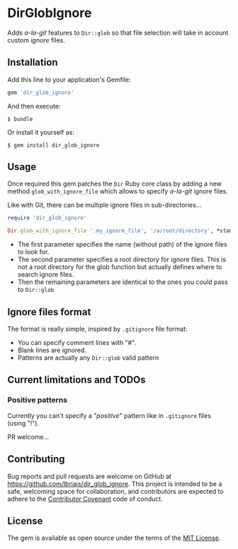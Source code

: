 # DirGlobIgnore

Adds _a-la-git_ features to `Dir::glob` so that file selection will
take in account custom _ignore_ files.

## Installation

Add this line to your application's Gemfile:

```ruby
gem 'dir_glob_ignore'
```

And then execute:

    $ bundle

Or install it yourself as:

    $ gem install dir_glob_ignore

## Usage

Once required this gem patches the `Dir` Ruby core class by adding a new method `glob_with_ignore_file`
 which allows to specify _a-la-git_ ignore files.
 
Like with Git, there can be multiple ignore files in sub-directories...

```ruby
require 'dir_glob_ignore'

Dir.glob_with_ignore_file '.my_ignore_file', '/a/root/directory', *standard_glob_options
```

* The first parameter specifies the name (without path) of the ignore files to look for.
* The second parameter specifies a root directory for ignore files. This is not a root directory 
for the glob function but actually defines where to search ignore files.
* Then the remaining parameters are identical to the ones you could pass to `Dir::glob`
 
## Ignore files format

The format is really simple, inspired by `.gitignore` file format:

* You can specify comment lines with "#".
* Blank lines are ignored.
* Patterns are actually any `Dir::glob` valid pattern

## Current limitations and TODOs

### Positive patterns

Currently you can't specify a "_positive_" pattern like in `.gitignore` files (using "!").

PR welcome...

## Contributing

Bug reports and pull requests are welcome on GitHub at https://github.com/lbriais/dir_glob_ignore. This project is intended to be a safe, welcoming space for collaboration, and contributors are expected to adhere to the [Contributor Covenant](http://contributor-covenant.org) code of conduct.


## License

The gem is available as open source under the terms of the [MIT License](http://opensource.org/licenses/MIT).

